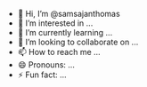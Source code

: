 - 👋 Hi, I’m @samsajanthomas
- 👀 I’m interested in ...
- 🌱 I’m currently learning ...
- 💞️ I’m looking to collaborate on ...
- 📫 How to reach me ...
- 😄 Pronouns: ...
- ⚡ Fun fact: ...

<!---
samsajanthomas/samsajanthomas is a ✨ special ✨ repository because its `README.md` (this file) appears on your GitHub profile.
You can click the Preview link to take a look at your changes.
--->

